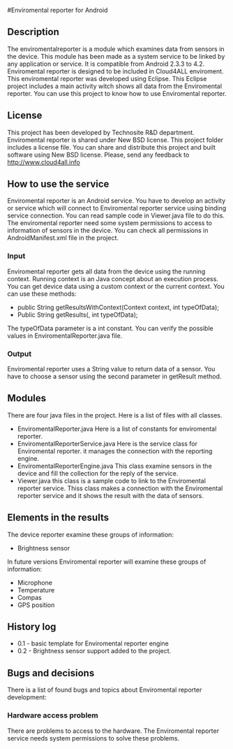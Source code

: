 #Enviromental reporter for Android

## Description
The enviromentalreporter is a module which examines data from sensors in the device.
This module has been made as a system service to be linked by any application or service. It is compatible from Android 2.3.3 to 4.2.
Enviromental reporter is designed to be included in Cloud4ALL enviroment.
This enviromental reporter was developed using Eclipse. This Eclipse project includes a main activity witch shows all data from the Enviromental reporter. You can use this project to know how to use Enviromental reporter. 

## License
This project has been developed by Technosite R&D department.
Enviromental reporter is shared under New BSD license. This project folder includes a license file.
You can share and distribute this project and built software using New BSD license.
Please, send any feedback to http://www.cloud4all.info

## How to use the service
Enviromental reporter is an Android service. You have to develop an activity or service which will connect to Enviromental reporter service using binding service connection.
You can read sample code in Viewer.java file to do this.
The enviromental reporter need some system permissions to access to information of sensors in the device.
You can check all permissions in AndroidManifest.xml file in the project.

### Input
Enviromental reporter gets all data from the device using the running context. Running context is an Java concept about an execution process.
You can get device data using a custom context or the current context. You can use these methods:

- public String getResultsWithContext(Context context, int typeOfData);
- Public String getResults(, int typeOfData);

The typeOfData parameter is a int constant. You can verify the possible values in EnviromentalReporter.java file.

### Output
Enviromental reporter uses a String value to return data of a sensor. 
You have to choose a sensor using the second parameter in getResult method.

## Modules
There are four java files in the project. Here is a list of files with all classes. 
- EnviromentalReporter.java
Here is a list of constants for enviromental reporter.
- EnviromentalReporterService.java
Here is the service class for Enviromental reporter. it manages the connection with the reporting engine.
- EnviromentalReporterEngine.java
This class examine sensors in the device and fill the collection for the reply of the service.
- Viewer.java
this class is a sample code to link to the Enviromental reporter service. Thiss class makes a connection with the Enviromental reporter service and it shows the result with the data of sensors.

## Elements in the results
The device reporter examine these groups of information:
- Brightness sensor

In future versions Enviromental reporter will examine these groups of information:
- Microphone
- Temperature
- Compas
- GPS position

## History log
- 0.1 - basic template for Enviromental reporter engine
- 0.2 - Brightness sensor support added to the project.


## Bugs and decisions
There is a list of found bugs and topics about Enviromental reporter development:

### Hardware access problem
There are problems to access to the hardware. The Enviromental reporter service needs system permissions to solve these problems.


